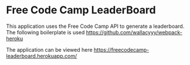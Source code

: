# Free Code Camp LeaderBoard

This application uses the Free Code Camp API to generate a leaderboard.
The following boilerplate is used https://github.com/wallacyyy/webpack-heroku

The application can be viewed here https://freecodecamp-leaderboard.herokuapp.com/
